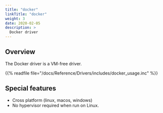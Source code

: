 ```yaml
---
title: "docker"
linkTitle: "docker"
weight: 3
date: 2020-02-05
description: >
  Docker driver 
---
```


## Overview

The Docker driver is a VM-free driver.

{{% readfile file="/docs/Reference/Drivers/includes/docker_usage.inc" %}}


## Special features

- Cross platform (linux, macos, windows)
- No hypervisor required when run on Linux.


